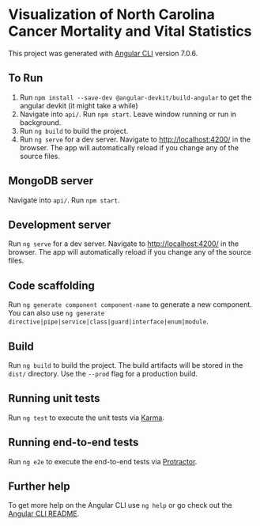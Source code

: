 # Visualization of North Carolina Cancer Mortality and Vital Statistics

This project was generated with [Angular CLI](https://github.com/angular/angular-cli) version 7.0.6.

## To Run

1. Run `npm install --save-dev @angular-devkit/build-angular` to get the angular devkit (it might take a while)
2. Navigate into `api/`. Run `npm start`. Leave window running or run in background.
3. Run `ng build` to build the project.
4. Run `ng serve` for a dev server. Navigate to [http://localhost:4200/](http://localhost:4200/) in the browser. The app will automatically reload if you change any of the source files.

## MongoDB server

Navigate into `api/`. Run `npm start`.

## Development server

Run `ng serve` for a dev server. Navigate to [http://localhost:4200/](http://localhost:4200/) in the browser. The app will automatically reload if you change any of the source files.

## Code scaffolding

Run `ng generate component component-name` to generate a new component. You can also use `ng generate directive|pipe|service|class|guard|interface|enum|module`.

## Build

Run `ng build` to build the project. The build artifacts will be stored in the `dist/` directory. Use the `--prod` flag for a production build.

## Running unit tests

Run `ng test` to execute the unit tests via [Karma](https://karma-runner.github.io).

## Running end-to-end tests

Run `ng e2e` to execute the end-to-end tests via [Protractor](http://www.protractortest.org/).

## Further help

To get more help on the Angular CLI use `ng help` or go check out the [Angular CLI README](https://github.com/angular/angular-cli/blob/master/README.md).
